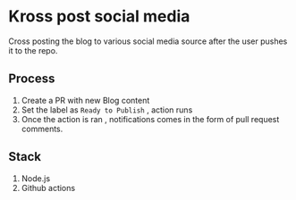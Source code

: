 # Kross post social media

Cross posting the blog to various social media source after the user pushes it to the repo.

## Process

1. Create a PR with new Blog content
2. Set the label as `Ready to Publish` , action runs
3. Once the action is ran , notifications comes in the form of pull request comments.

## Stack

1. Node.js
2. Github actions